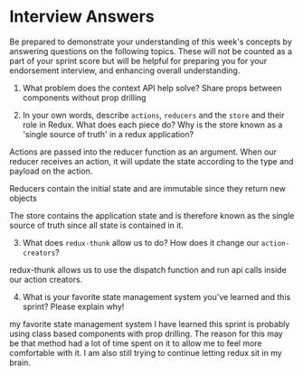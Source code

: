 # Interview Answers
Be prepared to demonstrate your understanding of this week's concepts by answering questions on the following topics. These will not be counted as a part of your sprint score but will be helpful for preparing you for your endorsement interview, and enhancing overall understanding.

1. What problem does the context API help solve?
Share props between components without prop drilling

2. In your own words, describe `actions`, `reducers` and the `store` and their role in Redux. What does each piece do? Why is the store known as a 'single source of truth' in a redux application?

Actions are passed into the reducer function as an argument. When our reducer receives an action, it will update the state according to the type and payload on the action.

Reducers contain the initial state and are immutable since they return new objects

The store contains the application state and is therefore known as the single source of truth since all state is contained in it.

3. What does `redux-thunk` allow us to do? How does it change our `action-creators`?

redux-thunk allows us to use the dispatch function and run api calls inside our action creators.

4. What is your favorite state management system you've learned and this sprint? Please explain why!

my favorite state management system I have learned this sprint is probably using class based components with prop drilling. The reason for this may be that method had a lot of time spent on it to allow me to feel more comfortable with it. I am also still trying to continue letting redux sit in my brain.